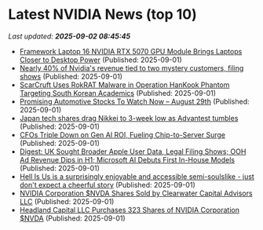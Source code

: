 # Latest NVIDIA News (top 10)
_Last updated: **2025-09-02 08:45:45**_

- [Framework Laptop 16 NVIDIA RTX 5070 GPU Module Brings Laptops Closer to Desktop Power](https://www.yankodesign.com/2025/09/01/framework-laptop-16-nvidia-rtx-5070-gpu-module-brings-laptops-closer-to-desktop-power/) (Published: 2025-09-01)
- [Nearly 40% of Nvidia's revenue tied to two mystery customers, filing shows](https://biztoc.com/x/1605eb3e6742aee5) (Published: 2025-09-01)
- [ScarCruft Uses RokRAT Malware in Operation HanKook Phantom Targeting South Korean Academics](https://thehackernews.com/2025/09/scarcruft-uses-rokrat-malware-in.html) (Published: 2025-09-01)
- [Promising Automotive Stocks To Watch Now – August 29th](https://www.etfdailynews.com/2025/09/01/promising-automotive-stocks-to-watch-now-august-29th/) (Published: 2025-09-01)
- [Japan tech shares drag Nikkei to 3-week low as Advantest tumbles](https://economictimes.indiatimes.com/markets/stocks/news/japan-tech-shares-drag-nikkei-to-3-week-low-as-advantest-tumbles/articleshow/123630434.cms) (Published: 2025-09-01)
- [CFOs Triple Down on Gen AI ROI, Fueling Chip-to-Server Surge](http://www.pymnts.com/artificial-intelligence-2/2025/cfos-triple-down-on-gen-ai-roi-fueling-chip-to-server-surge/) (Published: 2025-09-01)
- [Digest: UK Sought Broader Apple User Data, Legal Filing Shows; OOH Ad Revenue Dips in H1; Microsoft AI Debuts First In-House Models](https://www.exchangewire.com/blog/2025/09/01/digest-uk-sought-broader-apple-user-data-legal-filing-shows-ooh-ad-revenue-dips-in-h1-microsoft-ai-debuts-first-in-house-models/) (Published: 2025-09-01)
- [Hell Is Us is a surprisingly enjoyable and accessible semi-soulslike - just don't expect a cheerful story](https://www.techradar.com/gaming/hell-is-us-is-review) (Published: 2025-09-01)
- [NVIDIA Corporation $NVDA Shares Sold by Clearwater Capital Advisors LLC](https://www.etfdailynews.com/2025/09/01/nvidia-corporation-nvda-shares-sold-by-clearwater-capital-advisors-llc/) (Published: 2025-09-01)
- [Headland Capital LLC Purchases 323 Shares of NVIDIA Corporation $NVDA](https://www.etfdailynews.com/2025/09/01/headland-capital-llc-purchases-323-shares-of-nvidia-corporation-nvda/) (Published: 2025-09-01)

